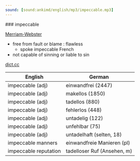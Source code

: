 ```yaml
---
sound: [sound:ankimd/english/mp3/impeccable.mp3]
---
```


\### impeccable

[Merriam-Webster](https://www.merriam-webster.com/dictionary/impeccable)

- free from fault or blame : flawless
    - spoke impeccable French
- not capable of sinning or liable to sin

[dict.cc](https://www.dict.cc/impeccable)

| English        | German       |
| -------------- | ------------ |
| impeccable (adj) | einwandfrei (2447) |
| impeccable (adj) | makellos (1850) |
| impeccable (adj) | tadellos (880) |
| impeccable (adj) | fehlerlos (448) |
| impeccable (adj) | untadelig (122) |
| impeccable (adj) | unfehlbar (75) |
| impeccable (adj) | untadelhaft (selten, 18) |
| impeccable manners | einwandfreie Manieren (pl) |
| impeccable reputation | tadelloser Ruf (Ansehen, m) |
